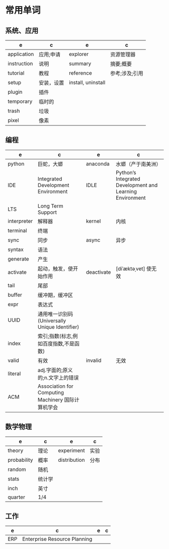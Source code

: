 # 常用单词

## 系统、应用

e | c | e | c
-|-|-|-
application | 应用;申请 | explorer | 资源管理器
instruction | 说明 | summary | 摘要;概要
tutorial | 教程 | reference | 参考;涉及;引用
setup | 安装，设置 | install, uninstall
plugin | 插件
temporary | 临时的
trash | 垃圾
pixel | 像素

## 编程

e | c | e | c
-|-|-|-
python | 巨蛇，大蟒 | anaconda | 水蟒（产于南美洲）
IDE | Integrated Development Environment | IDLE | Python’s Integrated Development and Learning Environment
LTS | Long Term Support
interpreter | 解释器 | kernel | 内核
terminal | 终端
sync| 同步 | async | 异步
syntax | 语法
generate | 产生
activate | 起动，触发，使开始作用 | deactivate | [diˈæktəˌvet] 使无效
tail | 尾部
buffer | 缓冲期，缓冲区
expr | 表达式
UUID | 通用唯一识别码(Universally Unique Identifier)
index | 索引;指数(标志,例如百度指数,不是函数)
valid | 有效 | invalid | 无效
literal | adj.字面的;原义的;n.文字上的错误
ACM | Association for Computing Machinery 国际计算机学会

## 数学物理

e | c | e | c
-|-|-|-
theory | 理论 | experiment | 实验
probability | 概率 | distribution | 分布
random | 随机
stats | 统计学
inch | 英寸
quarter | 1/4

## 工作

e | c | e | c
-|-|-|-
ERP | Enterprise Resource Planning